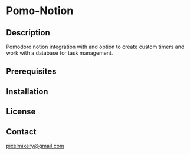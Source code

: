 # Pomo-Notion

## Description

Pomodoro notion integration with and option to create custom timers and work with a database for task management.

## Prerequisites

## Installation

## License

## Contact

pixelmixery@gmail.com
